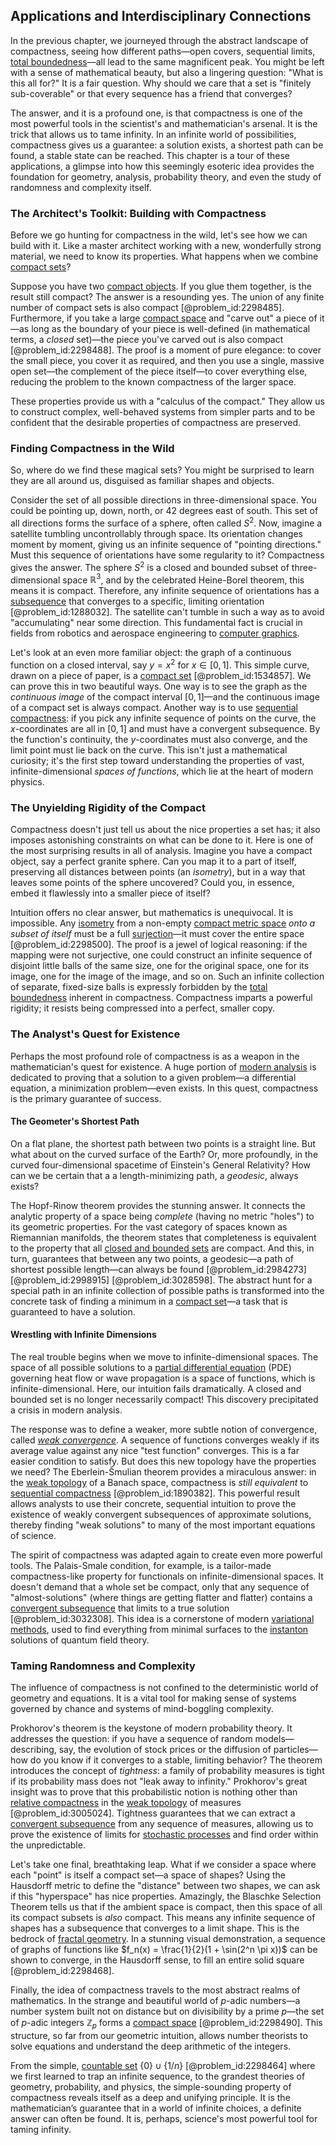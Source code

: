 ## Applications and Interdisciplinary Connections

In the previous chapter, we journeyed through the abstract landscape of compactness, seeing how different paths—open covers, sequential limits, [total boundedness](@article_id:135849)—all lead to the same magnificent peak. You might be left with a sense of mathematical beauty, but also a lingering question: "What is this all for?" It is a fair question. Why should we care that a set is "finitely sub-coverable" or that every sequence has a friend that converges?

The answer, and it is a profound one, is that compactness is one of the most powerful tools in the scientist's and mathematician's arsenal. It is the trick that allows us to tame infinity. In an infinite world of possibilities, compactness gives us a guarantee: a solution exists, a shortest path can be found, a stable state can be reached. This chapter is a tour of these applications, a glimpse into how this seemingly esoteric idea provides the foundation for geometry, analysis, probability theory, and even the study of randomness and complexity itself.

### The Architect's Toolkit: Building with Compactness

Before we go hunting for compactness in the wild, let's see how we can build with it. Like a master architect working with a new, wonderfully strong material, we need to know its properties. What happens when we combine [compact sets](@article_id:147081)?

Suppose you have two [compact objects](@article_id:157117). If you glue them together, is the result still compact? The answer is a resounding yes. The union of any finite number of compact sets is also compact [@problem_id:2298485]. Furthermore, if you take a large [compact space](@article_id:149306) and "carve out" a piece of it—as long as the boundary of your piece is well-defined (in mathematical terms, a *closed* set)—the piece you've carved out is also compact [@problem_id:2298488]. The proof is a moment of pure elegance: to cover the small piece, you cover it as required, and then you use a single, massive open set—the complement of the piece itself—to cover everything else, reducing the problem to the known compactness of the larger space.

These properties provide us with a "calculus of the compact." They allow us to construct complex, well-behaved systems from simpler parts and to be confident that the desirable properties of compactness are preserved.

### Finding Compactness in the Wild

So, where do we find these magical sets? You might be surprised to learn they are all around us, disguised as familiar shapes and objects.

Consider the set of all possible directions in three-dimensional space. You could be pointing up, down, north, or 42 degrees east of south. This set of all directions forms the surface of a sphere, often called $S^2$. Now, imagine a satellite tumbling uncontrollably through space. Its orientation changes moment by moment, giving us an infinite sequence of "pointing directions." Must this sequence of orientations have some regularity to it? Compactness gives the answer. The sphere $S^2$ is a closed and bounded subset of three-dimensional space $\mathbb{R}^3$, and by the celebrated Heine-Borel theorem, this means it is compact. Therefore, any infinite sequence of orientations has a [subsequence](@article_id:139896) that converges to a specific, limiting orientation [@problem_id:1288032]. The satellite can't tumble in such a way as to avoid "accumulating" near some direction. This fundamental fact is crucial in fields from robotics and aerospace engineering to [computer graphics](@article_id:147583).

Let's look at an even more familiar object: the graph of a continuous function on a closed interval, say $y = x^2$ for $x \in [0, 1]$. This simple curve, drawn on a piece of paper, is a [compact set](@article_id:136463) [@problem_id:1534857]. We can prove this in two beautiful ways. One way is to see the graph as the *continuous image* of the compact interval $[0, 1]$—and the continuous image of a compact set is always compact. Another way is to use [sequential compactness](@article_id:143833): if you pick any infinite sequence of points on the curve, the $x$-coordinates are all in $[0, 1]$ and must have a convergent subsequence. By the function's continuity, the $y$-coordinates must also converge, and the limit point must lie back on the curve. This isn't just a mathematical curiosity; it's the first step toward understanding the properties of vast, infinite-dimensional *spaces of functions*, which lie at the heart of modern physics.

### The Unyielding Rigidity of the Compact

Compactness doesn't just tell us about the nice properties a set has; it also imposes astonishing constraints on what can be done to it. Here is one of the most surprising results in all of analysis. Imagine you have a compact object, say a perfect granite sphere. Can you map it to a part of itself, preserving all distances between points (an *isometry*), but in a way that leaves some points of the sphere uncovered? Could you, in essence, embed it flawlessly into a smaller piece of itself?

Intuition offers no clear answer, but mathematics is unequivocal. It is impossible. Any [isometry](@article_id:150387) from a non-empty [compact metric space](@article_id:156107) *onto a subset of itself* must be a full [surjection](@article_id:634165)—it must cover the entire space [@problem_id:2298500]. The proof is a jewel of logical reasoning: if the mapping were not surjective, one could construct an infinite sequence of disjoint little balls of the same size, one for the original space, one for its image, one for the image of the image, and so on. Such an infinite collection of separate, fixed-size balls is expressly forbidden by the [total boundedness](@article_id:135849) inherent in compactness. Compactness imparts a powerful rigidity; it resists being compressed into a perfect, smaller copy.

### The Analyst's Quest for Existence

Perhaps the most profound role of compactness is as a weapon in the mathematician's quest for existence. A huge portion of [modern analysis](@article_id:145754) is dedicated to proving that a solution to a given problem—a differential equation, a minimization problem—even exists. In this quest, compactness is the primary guarantee of success.

#### The Geometer's Shortest Path

On a flat plane, the shortest path between two points is a straight line. But what about on the curved surface of the Earth? Or, more profoundly, in the curved four-dimensional spacetime of Einstein's General Relativity? How can we be certain that a a length-minimizing path, a *geodesic*, always exists?

The Hopf-Rinow theorem provides the stunning answer. It connects the analytic property of a space being *complete* (having no metric "holes") to its geometric properties. For the vast category of spaces known as Riemannian manifolds, the theorem states that completeness is equivalent to the property that all [closed and bounded sets](@article_id:144604) are compact. And this, in turn, guarantees that between any two points, a geodesic—a path of shortest possible length—can always be found [@problem_id:2984273] [@problem_id:2998915] [@problem_id:3028598]. The abstract hunt for a special path in an infinite collection of possible paths is transformed into the concrete task of finding a minimum in a [compact set](@article_id:136463)—a task that is guaranteed to have a solution.

#### Wrestling with Infinite Dimensions

The real trouble begins when we move to infinite-dimensional spaces. The space of all possible solutions to a [partial differential equation](@article_id:140838) (PDE) governing heat flow or wave propagation is a space of functions, which is infinite-dimensional. Here, our intuition fails dramatically. A closed and bounded set is no longer necessarily compact! This discovery precipitated a crisis in modern analysis.

The response was to define a weaker, more subtle notion of convergence, called *[weak convergence](@article_id:146156)*. A sequence of functions converges weakly if its average value against any nice "test function" converges. This is a far easier condition to satisfy. But does this new topology have the properties we need? The Eberlein-Šmulian theorem provides a miraculous answer: in the [weak topology](@article_id:153858) of a Banach space, compactness is *still equivalent* to [sequential compactness](@article_id:143833) [@problem_id:1890382]. This powerful result allows analysts to use their concrete, sequential intuition to prove the existence of weakly convergent subsequences of approximate solutions, thereby finding "weak solutions" to many of the most important equations of science.

The spirit of compactness was adapted again to create even more powerful tools. The Palais-Smale condition, for example, is a tailor-made compactness-like property for functionals on infinite-dimensional spaces. It doesn't demand that a whole set be compact, only that any sequence of "almost-solutions" (where things are getting flatter and flatter) contains a [convergent subsequence](@article_id:140766) that limits to a true solution [@problem_id:3032308]. This idea is a cornerstone of modern [variational methods](@article_id:163162), used to find everything from minimal surfaces to the [instanton](@article_id:137228) solutions of quantum field theory.

### Taming Randomness and Complexity

The influence of compactness is not confined to the deterministic world of geometry and equations. It is a vital tool for making sense of systems governed by chance and systems of mind-boggling complexity.

Prokhorov's theorem is the keystone of modern probability theory. It addresses the question: if you have a sequence of random models—describing, say, the evolution of stock prices or the diffusion of particles—how do you know if it converges to a stable, limiting behavior? The theorem introduces the concept of *tightness*: a family of probability measures is tight if its probability mass does not "leak away to infinity." Prokhorov's great insight was to prove that this probabilistic notion is nothing other than [relative compactness](@article_id:182674) in the [weak topology](@article_id:153858) of measures [@problem_id:3005024]. Tightness guarantees that we can extract a [convergent subsequence](@article_id:140766) from any sequence of measures, allowing us to prove the existence of limits for [stochastic processes](@article_id:141072) and find order within the unpredictable.

Let's take one final, breathtaking leap. What if we consider a space where each "point" is itself a compact set—a space of shapes? Using the Hausdorff metric to define the "distance" between two shapes, we can ask if this "hyperspace" has nice properties. Amazingly, the Blaschke Selection Theorem tells us that if the ambient space is compact, then this space of all its compact subsets is *also* compact. This means any infinite sequence of shapes has a subsequence that converges to a limit shape. This is the bedrock of [fractal geometry](@article_id:143650). In a stunning visual demonstration, a sequence of graphs of functions like $f_n(x) = \frac{1}{2}(1 + \sin(2^n \pi x))$ can be shown to converge, in the Hausdorff sense, to fill an entire solid square [@problem_id:2298468].

Finally, the idea of compactness travels to the most abstract realms of mathematics. In the strange and beautiful world of $p$-adic numbers—a number system built not on distance but on divisibility by a prime $p$—the set of $p$-adic integers $\mathbb{Z}_p$ forms a [compact space](@article_id:149306) [@problem_id:2298490]. This structure, so far from our geometric intuition, allows number theorists to solve equations and understand the deep arithmetic of the integers.

From the simple, [countable set](@article_id:139724) $\{0\} \cup \{1/n\}$ [@problem_id:2298464] where we first learned to trap an infinite sequence, to the grandest theories of geometry, probability, and physics, the simple-sounding property of compactness reveals itself as a deep and unifying principle. It is the mathematician’s guarantee that in a world of infinite choices, a definite answer can often be found. It is, perhaps, science's most powerful tool for taming infinity.
